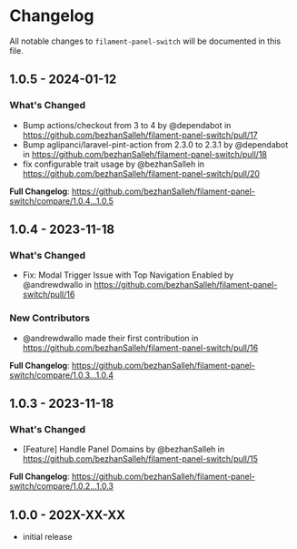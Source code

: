 # Changelog

All notable changes to `filament-panel-switch` will be documented in this file.

## 1.0.5 - 2024-01-12

### What's Changed

* Bump actions/checkout from 3 to 4 by @dependabot in https://github.com/bezhanSalleh/filament-panel-switch/pull/17
* Bump aglipanci/laravel-pint-action from 2.3.0 to 2.3.1 by @dependabot in https://github.com/bezhanSalleh/filament-panel-switch/pull/18
* fix configurable trait usage by @bezhanSalleh in https://github.com/bezhanSalleh/filament-panel-switch/pull/20

**Full Changelog**: https://github.com/bezhanSalleh/filament-panel-switch/compare/1.0.4...1.0.5

## 1.0.4 - 2023-11-18

### What's Changed

- Fix: Modal Trigger Issue with Top Navigation Enabled by @andrewdwallo in https://github.com/bezhanSalleh/filament-panel-switch/pull/16

### New Contributors

- @andrewdwallo made their first contribution in https://github.com/bezhanSalleh/filament-panel-switch/pull/16

**Full Changelog**: https://github.com/bezhanSalleh/filament-panel-switch/compare/1.0.3...1.0.4

## 1.0.3 - 2023-11-18

### What's Changed

- [Feature] Handle Panel Domains by @bezhanSalleh in https://github.com/bezhanSalleh/filament-panel-switch/pull/15

**Full Changelog**: https://github.com/bezhanSalleh/filament-panel-switch/compare/1.0.2...1.0.3

## 1.0.0 - 202X-XX-XX

- initial release
